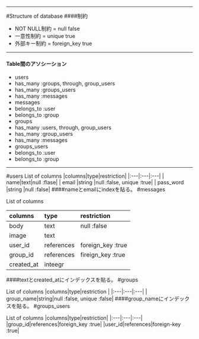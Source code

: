 ----------
#Structure of database
####制約
 - NOT NULL制約 = null false
 - 一意性制約      = unique true
 - 外部キー制約  = foreign_key true  
----------
#### Table間のアソシーション
 - users
  - has_many :groups, through, group_users
  - has_many :groups_users
  - has_many :messages
 - messages
  - belongs_to :user
  - belongs_to :group
 - groups
  - has_many :users, through, group_users
  - has_many :group_users
  - has_many :messages
 - groups_users
  - belongs_to :user
  - belongs_to :group
----------
#users
List of columns
|columns|type|restriction|
|:---|:---|:---|
| name|text|null :flase|
| email      |string       |null :false, unique :true|
| pass_word  |string       |null :false|
####nameとemailにindexを貼る。
#messages

List of columns

| columns    | type        | restriction |
|:-----------|:------------|:------------|
| body       | text        | null :false |
| image      | text        |             |
| user_id    | references  | foreign_key :true |
| group_id   | references  | fireign_key :true |
|created_at  | inteegr     |             |
####textとcreated_atにインデックスを貼る。
#groups

List of columns
|columns|type|restriction |
|:---|:---|:---|
| group_name|string|null :false, unique :false|
####group_nameにインデックスを貼る。
#groups_users

List of columns
|columns|type|restriction|
|:---|:---|:---|
|group_id|references|foreign_key :true|
|user_id|references|foreign-key :true|

